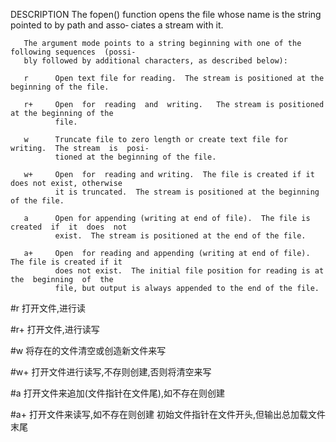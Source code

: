 DESCRIPTION
       The  fopen()  function opens the file whose name is the string pointed to by path and asso‐
       ciates a stream with it.

       The argument mode points to a string beginning with one of the following sequences  (possi‐
       bly followed by additional characters, as described below):

       r      Open text file for reading.  The stream is positioned at the beginning of the file.

       r+     Open  for  reading  and  writing.   The stream is positioned at the beginning of the
              file.

       w      Truncate file to zero length or create text file for writing.  The stream  is  posi‐
              tioned at the beginning of the file.

       w+     Open  for  reading and writing.  The file is created if it does not exist, otherwise
              it is truncated.  The stream is positioned at the beginning of the file.

       a      Open for appending (writing at end of file).  The file is created  if  it  does  not
              exist.  The stream is positioned at the end of the file.

       a+     Open  for reading and appending (writing at end of file).  The file is created if it
              does not exist.  The initial file position for reading is at the  beginning  of  the
              file, but output is always appended to the end of the file.

#r
打开文件,进行读

#r+
打开文件,进行读写

#w
将存在的文件清空或创造新文件来写

#w+
打开文件进行读写,不存则创建,否则将清空来写

#a
打开文件来追加(文件指针在文件尾),如不存在则创建

#a+
打开文件来读写,如不存在则创建
初始文件指针在文件开头,但输出总加载文件末尾

